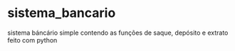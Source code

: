 # sistema_bancario
sistema báncário simple contendo as funções de saque, depósito e extrato feito com python
